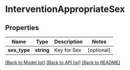 # InterventionAppropriateSex

## Properties
Name | Type | Description | Notes
------------ | ------------- | ------------- | -------------
**sex_type** | **string** | Key for Sex | [optional] 

[[Back to Model list]](../README.md#documentation-for-models) [[Back to API list]](../README.md#documentation-for-api-endpoints) [[Back to README]](../README.md)


